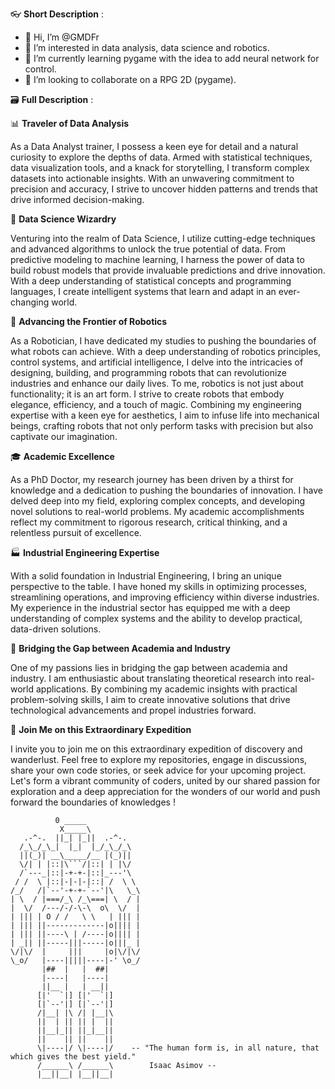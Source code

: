 👓 **Short Description** :
- 👋 Hi, I’m @GMDFr
- 👀 I’m interested in data analysis, data science and robotics.
- 🌱 I’m currently learning pygame with the idea to add neural network for control.
- 💞️ I’m looking to collaborate on a RPG 2D (pygame).

🗃️ **Full Description** : 

📊 **Traveler of Data Analysis**

As a Data Analyst trainer, I possess a keen eye for detail and a natural curiosity to explore the depths of data. Armed with statistical techniques, data visualization tools, and a knack for storytelling, I transform complex datasets into actionable insights. With an unwavering commitment to precision and accuracy, I strive to uncover hidden patterns and trends that drive informed decision-making.

🧠 **Data Science Wizardry**

Venturing into the realm of Data Science, I utilize cutting-edge techniques and advanced algorithms to unlock the true potential of data. From predictive modeling to machine learning, I harness the power of data to build robust models that provide invaluable predictions and drive innovation. With a deep understanding of statistical concepts and programming languages, I create intelligent systems that learn and adapt in an ever-changing world.

🤖 **Advancing the Frontier of Robotics**

As a Robotician, I have dedicated my studies to pushing the boundaries of what robots can achieve. With a deep understanding of robotics principles, control systems, and artificial intelligence, I delve into the intricacies of designing, building, and programming robots that can revolutionize industries and enhance our daily lives.
To me, robotics is not just about functionality; it is an art form. I strive to create robots that embody elegance, efficiency, and a touch of magic. Combining my engineering expertise with a keen eye for aesthetics, I aim to infuse life into mechanical beings, crafting robots that not only perform tasks with precision but also captivate our imagination.

🎓 **Academic Excellence**

As a PhD Doctor, my research journey has been driven by a thirst for knowledge and a dedication to pushing the boundaries of innovation. I have delved deep into my field, exploring complex concepts, and developing novel solutions to real-world problems. My academic accomplishments reflect my commitment to rigorous research, critical thinking, and a relentless pursuit of excellence.

🏭 **Industrial Engineering Expertise**

With a solid foundation in Industrial Engineering, I bring an unique perspective to the table. I have honed my skills in optimizing processes, streamlining operations, and improving efficiency within diverse industries. My experience in the industrial sector has equipped me with a deep understanding of complex systems and the ability to develop practical, data-driven solutions.

🔬 **Bridging the Gap between Academia and Industry**

One of my passions lies in bridging the gap between academia and industry. I am enthusiastic about translating theoretical research into real-world applications. By combining my academic insights with practical problem-solving skills, I aim to create innovative solutions that drive technological advancements and propel industries forward.

🌟 **Join Me on this Extraordinary Expedition**

I invite you to join me on this extraordinary expedition of discovery and wanderlust. Feel free to explore my repositories, engage in discussions, share your own code stories, or seek advice for your upcoming project. Let's form a vibrant community of coders, united by our shared passion for exploration and a deep appreciation for the wonders of our world and push forward the boundaries of knowledges !

<!---- 📫 You can reach me on Discord
GMDFr/GMDFr is a ✨ special ✨ repository because its `README.md` (this file) appears on your GitHub profile.
You can click the Preview link to take a look at your changes.
--->
```
          0 _____ 
           X_____\
   .-^-.  ||_| |_||  .-^-.
  /_\_/_\_|  |_|  |_/_\_/_\
  ||(_)| __\_____/__ |(_)||
  \/| | |::|\```/|::| | |\/
  /`---_|::|-+-+-|::|_---'\
 / /  \ |::|-|-|-|::| /  \ \
/_/   /|`--'-+-+-`--'|\   \_\
| \  / |===/_\ /_\===| \  / |
|  \/  /---/-/-\-\  o\  \/  |
| ||| | O / /   \ \   | ||| |
| ||| ||-------------|o|||| |
| ||| ||----\ | /----|o|||| |
| _|| ||-----|||-----|o|||_ |
\/|\/  |     |||     |o|\/|\/
\_o/   |----|||||----|-' \o_/
       |##  |   |  ##|
       |----|   |----|
       ||__ |   | __||
      [|'  `|] [|'  `|]
      [|`--'|] [|`--'|]
      /|__| |\ /| |__|\
      ||  | || || |  ||
      ||__|_|| ||_|__||
      ||    || ||    ||
      \|----|/ \|----|/    -- "The human form is, in all nature, that which gives the best yield."
      /______\ /______\        Isaac Asimov -- 
      |__||__| |__||__|
```
